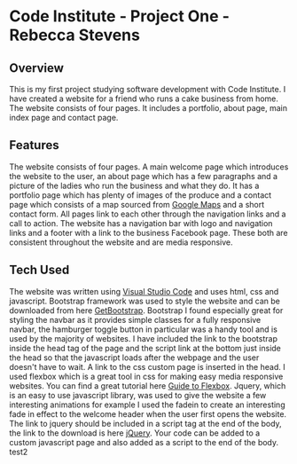 # Code Institute - Project One - Rebecca Stevens

## Overview

This is my first project studying software development with Code Institute. I have created a website for a friend who runs a cake business from home. The website consists of four pages. It includes a portfolio, about page, main index page and contact page. 
 

## Features

The website consists of four pages. A main welcome page which introduces the website to the user, an about page which has a few paragraphs and a picture of the ladies who run the business and what they do. It has a portfolio page which has plenty of images of the produce and a contact page which consists of a map sourced from [Google Maps](https://www.google.com/maps) and a short contact form. All pages link to each other through the navigation links and a call to action. The website has a navigation bar with logo and navigation links and a footer with a link to the business Facebook page. These both are consistent throughout the website and are media responsive.

## Tech Used

The website was written using [Visual Studio Code](https://code.visualstudio.com/download) and uses html, css and javascript. Bootstrap framework was used to style the website and can be downloaded from here [GetBootstrap](http://getbootstrap.com/). Bootstrap I found especially great for styling the navbar as it provides simple classes for a fully responsive navbar, the hamburger toggle button in particular was a handy tool and is used by the majority of websites. I have included the link to the bootstrap inside the head tag of the page and the script link at the bottom just inside the head so that the javascript loads after the webpage and the user doesn't have to wait. A link to the css custom page is inserted in the head. I used flexbox which is a great tool in css for making easy media responsive websites. You can find a great tutorial here [Guide to Flexbox](https://css-tricks.com/snippets/css/a-guide-to-flexbox/). Jquery, which is an easy to use javascript library, was used to give the website a few interesting animations for example I used the fadein to create an interesting fade in effect to the welcome header when the user first opens the website. The link to jquery should be included in a script tag at the end of the body, the link to the download is here [jQuery](https://jquery.com/). Your code can be added to a custom javascript page and also added as a script to the end of the body. test2




